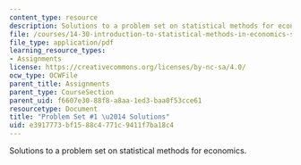 ```yaml
---
content_type: resource
description: Solutions to a problem set on statistical methods for economics.
file: /courses/14-30-introduction-to-statistical-methods-in-economics-spring-2009/e3917773bf1588c4771c9411f7ba18c4_MIT14_30s09_sol_pset01.pdf
file_type: application/pdf
learning_resource_types:
- Assignments
license: https://creativecommons.org/licenses/by-nc-sa/4.0/
ocw_type: OCWFile
parent_title: Assignments
parent_type: CourseSection
parent_uid: f6607e30-88f8-a8aa-1ed3-baa0f53cce61
resourcetype: Document
title: "Problem Set #1 \u2014 Solutions"
uid: e3917773-bf15-88c4-771c-9411f7ba18c4
---
```

Solutions to a problem set on statistical methods for economics.